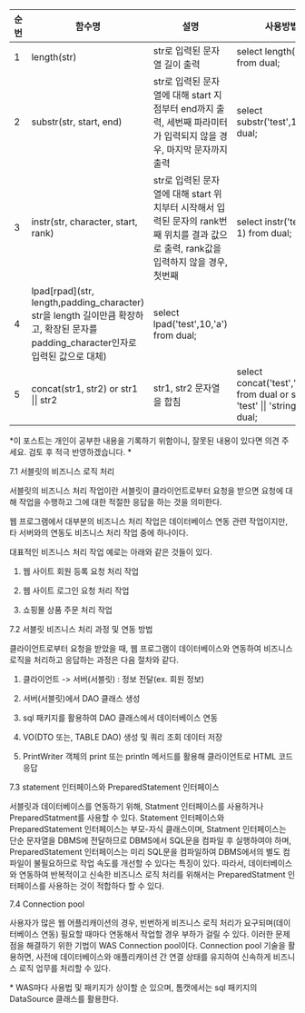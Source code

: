 
|순번|함수명|설명|사용방법|
|---|---|---|---|
|1|length(str)|str로 입력된 문자열 길이 출력| select length('test') from dual;|
|2|substr(str, start, end)|str로 입력된 문자열에 대해 start 지점부터 end까지 출력, 세번째 파라미터가 입력되지 않을 경우, 마지막 문자까지 출력|select substr('test',1) from dual;|
|3|instr(str, character, start, rank)|str로 입력된 문자열에 대해 start 위치부터 시작해서 입력된 문자의 rank번째 위치를 결과 값으로 출력, rank값을 입력하지 않을 경우, 첫번째|select instr('test', 'e', 1) from dual;|
|4|lpad[rpad](str, length,padding_character) str을 length 길이만큼 확장하고, 확장된 문자를 padding_character인자로 입력된 값으로 대체)|select lpad('test',10,'a') from dual;|
|5|concat(str1, str2) or str1 \|\| str2 | str1, str2 문자열을 합침 | select concat('test','string') from dual or select 'test' \|\| 'string' from dual; |

*이 포스트는 개인이 공부한 내용을 기록하기 위함이니, 잘못된 내용이 있다면 의견 주세요. 검토 후 적극 반영하겠습니다. *



7.1 서블릿의 비즈니스 로직 처리

서블릿의 비즈니스 처리 작업이란 서블릿이 클라이언트로부터 요청을 받으면 요청에 대해 작업을 수행하고 그에 대한 적절한 응답을 하는 것을 의미한다.

웹 프로그램에서 대부분의 비즈니스 처리 작업은 데이터베이스 연동 관련 작업이지만, 타 서버와의 연동도 비즈니스 처리 작업 중에 하나이다.

대표적인 비즈니스 처리 작업 예로는 아래와 같은 것들이 있다.

1. 웹 사이트 회원 등록 요청 처리 작업

2. 웹 사이트 로그인 요청 처리 작업

3. 쇼핑몰 상품 주문 처리 작업
   
   

7.2 서블릿 비즈니스 처리 과정 및 연동 방법

클라이언트로부터 요청을 받았을 때, 웹 프로그램이 데이터베이스와 연동하여 비즈니스 로직을 처리하고 응답하는 과정은 다음 절차와 같다.

1. 클라이언트 -> 서버(서블릿) : 정보 전달(ex. 회원 정보)

2. 서버(서블릿)에서 DAO 클래스 생성

3. sql 패키지를 활용하여 DAO 클래스에서 데이터베이스 연동

4. VO(DTO 또는, TABLE DAO) 생성 및 쿼리 조회 데이터 저장

5. PrintWriter 객체의 print 또는 println 메서드를 활용해 클라이언트로 HTML 코드 응답



7.3 statement 인터페이스와 PreparedStatement 인터페이스

서블릿과 데이터베이스를 연동하기 위해, Statment 인터페이스를 사용하거나 PreparedStatment를 사용할 수 있다. Statement 인터페이스와 PreparedStatement 인터페이스는 부모-자식 클래스이며, Statment 인터페이스는 단순 문자열을 DBMS에 전달하므로 DBMS에서 SQL문을 컴파일 후 실행하여야 하며, PreparedStatement 인터페이스는 미리 SQL문을 컴파일하여 DBMS에서의 별도 컴파일이 불필요하므로 작업 속도를 개선할 수 있다는 특징이 있다. 따라서, 데이터베이스와 연동하여 반복적이고 신속한 비즈니스 로직 처리를 위해서는 PreparedStatment 인터페이스를 사용하는 것이 적합하다 할 수 있다.



7.4 Connection pool 

사용자가 많은 웹 어플리캐이션의 경우, 빈번하게 비즈니스 로직 처리가 요구되며(데이터베이스 연동) 필요할 때마다 연동해서 작업할 경우 부하가 걸릴 수 있다. 이러한 문제점을 해결하기 위한 기법이 WAS Connection pool이다. Connection pool 기술을 활용하면, 사전에 데이터베이스와 애플리캐이션 간 연결 상태를 유지하여 신속하게 비즈니스 로직 업무를 처리할 수 있다. 

\* WAS마다 사용법 및 패키지가 상이할 순 있으며, 톰캣에서는 sql 패키지의 DataSource 클래스를 활용한다. 
